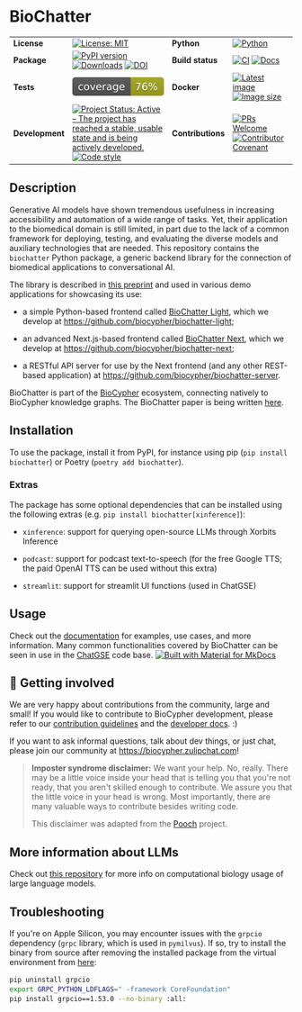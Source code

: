 # BioChatter

|     |     |     |     |
| --- | --- | --- | --- |
| __License__ | [![License: MIT](https://img.shields.io/badge/License-MIT-yellow.svg)](https://opensource.org/licenses/MIT) | __Python__ | [![Python](https://img.shields.io/pypi/pyversions/biochatter)](https://www.python.org) |
| __Package__ | [![PyPI version](https://img.shields.io/pypi/v/biochatter)](https://pypi.org/project/biochatter/) [![Downloads](https://static.pepy.tech/badge/biochatter)](https://pepy.tech/project/biochatter) [![DOI](https://zenodo.org/badge/650181006.svg)](https://zenodo.org/doi/10.5281/zenodo.10777945) | __Build status__ | [![CI](https://github.com/biocypher/biochatter/actions/workflows/ci.yaml/badge.svg)](https://github.com/biocypher/biochatter/actions/workflows/ci.yaml) [![Docs](https://github.com/biocypher/biochatter/actions/workflows/docs.yaml/badge.svg)](https://github.com/biocypher/biochatter/actions/workflows/docs.yaml) |
| __Tests__ | [![Coverage](https://raw.githubusercontent.com/biocypher/biochatter/coverage/coverage.svg)](https://github.com/biocypher/biochatter/actions/workflows/ci.yaml) | __Docker__ | [![Latest image](https://img.shields.io/docker/v/biocypher/chatgse)](https://hub.docker.com/repository/docker/biocypher/chatgse/general) [![Image size](https://img.shields.io/docker/image-size/biocypher/chatgse/latest)](https://hub.docker.com/repository/docker/biocypher/chatgse/general) |
| __Development__ | [![Project Status: Active – The project has reached a stable, usable state and is being actively developed.](https://www.repostatus.org/badges/latest/active.svg)](https://www.repostatus.org/#active) [![Code style](https://img.shields.io/badge/code%20style-black-000000.svg)](https://black.readthedocs.io/en/stable/) | __Contributions__ | [![PRs Welcome](https://img.shields.io/badge/PRs-welcome-brightgreen.svg?style=flat-square)](http://makeapullrequest.com) [![Contributor Covenant](https://img.shields.io/badge/Contributor%20Covenant-2.1-4baaaa.svg)](CONTRIBUTING.md) |

## Description

Generative AI models have shown tremendous usefulness in increasing
accessibility and automation of a wide range of tasks. Yet, their application to
the biomedical domain is still limited, in part due to the lack of a common
framework for deploying, testing, and evaluating the diverse models and
auxiliary technologies that are needed.  This repository contains the
`biochatter` Python package, a generic backend library for the connection of
biomedical applications to conversational AI.

The library is described in [this preprint](https://arxiv.org/abs/2305.06488) and
used in various demo applications for showcasing its use:

- a simple Python-based frontend called [BioChatter
Light](https://light.biochatter.org), which we develop at
https://github.com/biocypher/biochatter-light;

- an advanced Next.js-based frontend called [BioChatter
Next](https://next.biochatter.org), which we develop at
https://github.com/biocypher/biochatter-next;

- a RESTful API server for use by the Next frontend (and any other REST-based
application) at https://github.com/biocypher/biochatter-server.

BioChatter is part of the [BioCypher](https://github.com/biocypher) ecosystem,
connecting natively to BioCypher knowledge graphs. The BioChatter paper is
being written [here](https://github.com/biocypher/biochatter-paper).

## Installation

To use the package, install it from PyPI, for instance using pip (`pip install
biochatter`) or Poetry (`poetry add biochatter`).

### Extras

The package has some optional dependencies that can be installed using the
following extras (e.g. `pip install biochatter[xinference]`):

- `xinference`: support for querying open-source LLMs through Xorbits Inference

- `podcast`: support for podcast text-to-speech (for the free Google TTS; the
paid OpenAI TTS can be used without this extra)

- `streamlit`: support for streamlit UI functions (used in ChatGSE)

## Usage

Check out the [documentation](https://biochatter.org/) for
examples, use cases, and more information. Many common functionalities covered
by BioChatter can be seen in use in the
[ChatGSE](https://github.com/biocypher/ChatGSE) code base.
[![Built with Material for MkDocs](https://img.shields.io/badge/Material_for_MkDocs-526CFE?style=for-the-badge&logo=MaterialForMkDocs&logoColor=white)](https://squidfunk.github.io/mkdocs-material/)

## 🤝 Getting involved

We are very happy about contributions from the community, large and small!
If you would like to contribute to BioCypher development, please refer to
our [contribution guidelines](CONTRIBUTING.md) and the [developer
docs](DEVELOPER.md). :)

If you want to ask informal questions, talk about dev things, or just chat,
please join our community at https://biocypher.zulipchat.com!

> **Imposter syndrome disclaimer:** We want your help. No, really. There may be a little voice inside your head that is telling you that you're not ready, that you aren't skilled enough to contribute. We assure you that the little voice in your head is wrong. Most importantly, there are many valuable ways to contribute besides writing code.
>
> This disclaimer was adapted from the [Pooch](https://github.com/fatiando/pooch) project.

## More information about LLMs

Check out [this repository](https://github.com/csbl-br/awesome-compbio-chatgpt)
for more info on computational biology usage of large language models.

## Troubleshooting

If you're on Apple Silicon, you may encounter issues with the `grpcio`
dependency (`grpc` library, which is used in `pymilvus`). If so, try to install
the binary from source after removing the installed package from the virtual
environment from
[here](https://stackoverflow.com/questions/72620996/apple-m1-symbol-not-found-cfrelease-while-running-python-app):

```bash
pip uninstall grpcio
export GRPC_PYTHON_LDFLAGS=" -framework CoreFoundation"
pip install grpcio==1.53.0 --no-binary :all:
```
